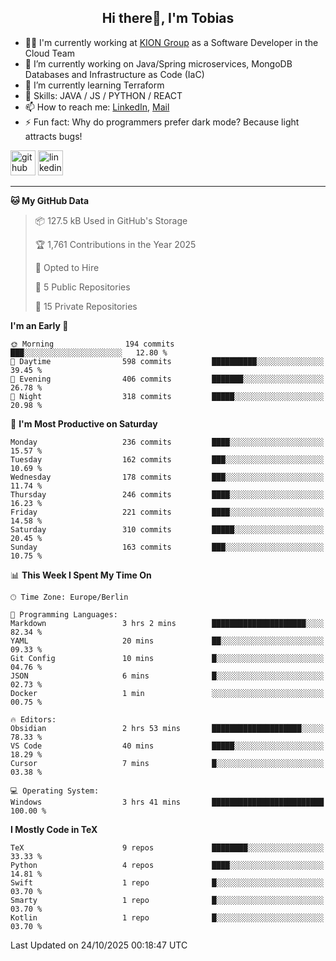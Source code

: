 <h2 align="center">Hi there👋, I'm Tobias</h2>

- 🧑‍💼 I'm currently working at [KION Group](https://www.kiongroup.com/) as a Software Developer in the Cloud Team
- 🔭 I’m currently working on Java/Spring microservices, MongoDB Databases and Infrastructure as Code (IaC)
- 🌱 I’m currently learning Terraform
- 💪 Skills: JAVA / JS / PYTHON / REACT
- 📫 How to reach me: [LinkedIn](https://www.linkedin.com/in/tgoetz), [Mail](mailto:mail@tobiasgoetz.com) 
- ⚡ Fun fact: Why do programmers prefer dark mode? Because light attracts bugs!

[<img src='https://cdn.jsdelivr.net/npm/simple-icons@3.0.1/icons/github.svg' alt='github' height='40'>](https://github.com/TobiasGoetz)  [<img src='https://cdn.jsdelivr.net/npm/simple-icons@3.0.1/icons/linkedin.svg' alt='linkedin' height='40'>](https://www.linkedin.com/in/tgoetz/)  

---

<!--START_SECTION:waka-->
**🐱 My GitHub Data** 

> 📦 127.5 kB Used in GitHub's Storage 
 > 
> 🏆 1,761 Contributions in the Year 2025
 > 
> 💼 Opted to Hire
 > 
> 📜 5 Public Repositories 
 > 
> 🔑 15 Private Repositories 
 > 
**I'm an Early 🐤** 

```text
🌞 Morning                194 commits         ███░░░░░░░░░░░░░░░░░░░░░░   12.80 % 
🌆 Daytime                598 commits         ██████████░░░░░░░░░░░░░░░   39.45 % 
🌃 Evening                406 commits         ███████░░░░░░░░░░░░░░░░░░   26.78 % 
🌙 Night                  318 commits         █████░░░░░░░░░░░░░░░░░░░░   20.98 % 
```
📅 **I'm Most Productive on Saturday** 

```text
Monday                   236 commits         ████░░░░░░░░░░░░░░░░░░░░░   15.57 % 
Tuesday                  162 commits         ███░░░░░░░░░░░░░░░░░░░░░░   10.69 % 
Wednesday                178 commits         ███░░░░░░░░░░░░░░░░░░░░░░   11.74 % 
Thursday                 246 commits         ████░░░░░░░░░░░░░░░░░░░░░   16.23 % 
Friday                   221 commits         ████░░░░░░░░░░░░░░░░░░░░░   14.58 % 
Saturday                 310 commits         █████░░░░░░░░░░░░░░░░░░░░   20.45 % 
Sunday                   163 commits         ███░░░░░░░░░░░░░░░░░░░░░░   10.75 % 
```


📊 **This Week I Spent My Time On** 

```text
🕑︎ Time Zone: Europe/Berlin

💬 Programming Languages: 
Markdown                 3 hrs 2 mins        █████████████████████░░░░   82.34 % 
YAML                     20 mins             ██░░░░░░░░░░░░░░░░░░░░░░░   09.33 % 
Git Config               10 mins             █░░░░░░░░░░░░░░░░░░░░░░░░   04.76 % 
JSON                     6 mins              █░░░░░░░░░░░░░░░░░░░░░░░░   02.73 % 
Docker                   1 min               ░░░░░░░░░░░░░░░░░░░░░░░░░   00.75 % 

🔥 Editors: 
Obsidian                 2 hrs 53 mins       ████████████████████░░░░░   78.33 % 
VS Code                  40 mins             █████░░░░░░░░░░░░░░░░░░░░   18.29 % 
Cursor                   7 mins              █░░░░░░░░░░░░░░░░░░░░░░░░   03.38 % 

💻 Operating System: 
Windows                  3 hrs 41 mins       █████████████████████████   100.00 % 
```

**I Mostly Code in TeX** 

```text
TeX                      9 repos             ████████░░░░░░░░░░░░░░░░░   33.33 % 
Python                   4 repos             ████░░░░░░░░░░░░░░░░░░░░░   14.81 % 
Swift                    1 repo              █░░░░░░░░░░░░░░░░░░░░░░░░   03.70 % 
Smarty                   1 repo              █░░░░░░░░░░░░░░░░░░░░░░░░   03.70 % 
Kotlin                   1 repo              █░░░░░░░░░░░░░░░░░░░░░░░░   03.70 % 
```




 Last Updated on 24/10/2025 00:18:47 UTC
<!--END_SECTION:waka-->
